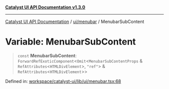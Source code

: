[**Catalyst UI API Documentation v1.3.0**](../../../README.md)

---

[Catalyst UI API Documentation](../../../README.md) / [ui/menubar](../README.md) / MenubarSubContent

# Variable: MenubarSubContent

> `const` **MenubarSubContent**: `ForwardRefExoticComponent`\<`Omit`\<`MenubarSubContentProps` & `RefAttributes`\<`HTMLDivElement`\>, `"ref"`\> & `RefAttributes`\<`HTMLDivElement`\>\>

Defined in: [workspace/catalyst-ui/lib/ui/menubar.tsx:68](https://github.com/TheBranchDriftCatalyst/catalyst-ui/blob/main/lib/ui/menubar.tsx#L68)
